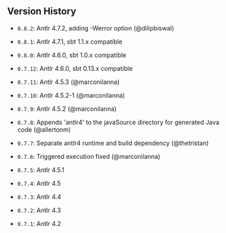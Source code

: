## Version History

  - `0.8.2`: Antlr 4.7.2, adding -Werror option (@dilipbiswal)

  - `0.8.1`: Antlr 4.7.1, sbt 1.1.x compatible

  - `0.8.0`: Antlr 4.6.0, sbt 1.0.x compatible

  - `0.7.12`: Antlr 4.6.0, sbt 0.13.x compatible

  - `0.7.11`: Antlr 4.5.3 (@marconilanna)

  - `0.7.10`: Antlr 4.5.2-1 (@marconilanna)

  - `0.7.9`: Antlr 4.5.2 (@marconilanna)

  - `0.7.8`: Appends 'antlr4' to the javaSource directory for generated Java code (@allertonm)

  - `0.7.7`: Separate antlr4 runtime and build dependency (@thetristan)

  - `0.7.6`: Triggered execution fixed (@marconilanna)

  - `0.7.5`: Antlr 4.5.1

  - `0.7.4`: Antlr 4.5

  - `0.7.3`: Antlr 4.4

  - `0.7.2`: Antlr 4.3

  - `0.7.1`: Antlr 4.2
